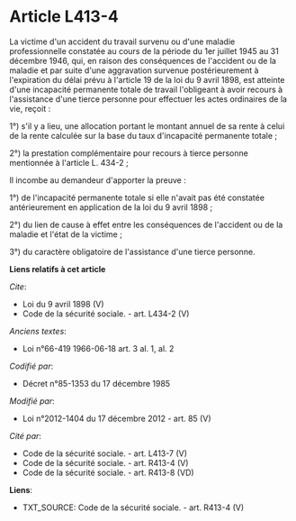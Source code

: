 # Article L413-4

La victime d'un accident du travail survenu ou d'une maladie professionnelle constatée au cours de la période du 1er juillet
1945 au 31 décembre 1946, qui, en raison des conséquences de l'accident ou de la maladie et par suite d'une aggravation
survenue postérieurement à l'expiration du délai prévu à l'article 19 de la loi du 9 avril 1898, est atteinte d'une
incapacité permanente totale de travail l'obligeant à avoir recours à l'assistance d'une tierce personne pour effectuer les
actes ordinaires de la vie, reçoit : 

1°) s'il y a lieu, une allocation portant le montant annuel de sa rente à celui de la rente calculée sur la base du taux
d'incapacité permanente totale ; 

2°) la prestation complémentaire pour recours à tierce personne mentionnée à l'article L. 434-2 ; 

Il incombe au demandeur d'apporter la preuve : 

1°) de l'incapacité permanente totale si elle n'avait pas été constatée antérieurement en application de la loi du 9 avril
1898 ; 

2°) du lien de cause à effet entre les conséquences de l'accident ou de la maladie et l'état de la victime ; 

3°) du caractère obligatoire de l'assistance d'une tierce personne.

**Liens relatifs à cet article**

_Cite_:

  - Loi du 9 avril 1898 (V)
  - Code de la sécurité sociale. - art. L434-2 (V)

_Anciens textes_:

  - Loi n°66-419 1966-06-18 art. 3 al. 1, al. 2

_Codifié par_:

  - Décret n°85-1353 du 17 décembre 1985

_Modifié par_:

  - Loi n°2012-1404 du 17 décembre 2012 - art. 85 (V)

_Cité par_:

  - Code de la sécurité sociale. - art. L413-7 (V)
  - Code de la sécurité sociale. - art. R413-4 (V)
  - Code de la sécurité sociale. - art. R413-8 (VD)

**Liens**:

  - TXT_SOURCE: Code de la sécurité sociale. - art. R413-4 (V)
